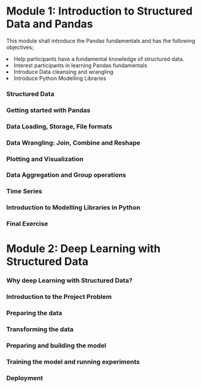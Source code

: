 # Module 1: Introduction to Structured Data and Pandas
This module shall introduce the Pandas fundamentals and has the following objectives;
<li>Help participants have a fundamental knowledge of structured data.</li>
<li>Interest participants in learning Pandas fundamentals</li>
<li>Introduce Data cleansing and wrangling</li>
<li>Introduce Python Modelling Libraries</li>

### Structured Data
### Getting started with Pandas
### Data Loading, Storage, File formats
### Data Wrangling: Join, Combine and Reshape
### Plotting and Visualization
### Data Aggregation and Group operations
### Time Series
### Introduction to Modelling Libraries in Python
### Final Exercise

# Module 2: Deep Learning with Structured Data
### Why deep Learning with Structured Data?
### Introduction to the Project Problem
### Preparing the data
### Transforming the data
### Preparing and building the model
### Training the model and running experiments
### Deployment
    
